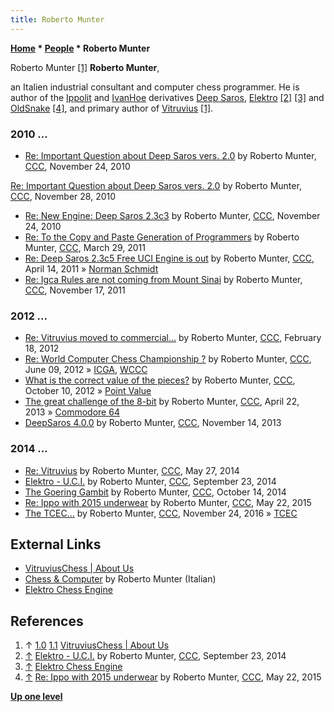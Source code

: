 ```yaml
---
title: Roberto Munter
---
```

**[Home](Home "Home") \* [People](People "People") \* Roberto Munter**



 [](File:RobertoMunter.jpg) Roberto Munter [[1]](#cite-note-about-1) 
**Roberto Munter**,  

an Italien industrial consultant and computer chess programmer. He is author of the [Ippolit](Ippolit "Ippolit") and [IvanHoe](IvanHoe "IvanHoe") derivatives [Deep Saros](Deep_Saros "Deep Saros"), [Elektro](Elektro "Elektro")
<a id="cite-note-2" href="#cite-ref-2">[2]</a> <a id="cite-note-3" href="#cite-ref-3">[3]</a> and [OldSnake](index.php?title=OldSnake&action=edit&redlink=1 "OldSnake (page does not exist)")
<a id="cite-note-4" href="#cite-ref-4">[4]</a>,
and primary author of [Vitruvius](Vitruvius "Vitruvius") [[1]](#cite-note-about-1). 



### 2010 ...


* [Re: Important Question about Deep Saros vers. 2.0](http://www.talkchess.com/forum3/viewtopic.php?f=2&t=36800&start=11) by Roberto Munter, [CCC](CCC "CCC"), November 24, 2010


 [Re: Important Question about Deep Saros vers. 2.0](http://www.talkchess.com/forum3/viewtopic.php?f=2&t=36800&start=21) by Roberto Munter, [CCC](CCC "CCC"), November 28, 2010
* [Re: New Engine: Deep Saros 2.3c3](http://www.talkchess.com/forum3/viewtopic.php?f=2&t=36804&start=14) by Roberto Munter, [CCC](CCC "CCC"), November 24, 2010
* [Re: To the Copy and Paste Generation of Programmers](http://www.talkchess.com/forum3/viewtopic.php?f=2&t=38550&start=2) by Roberto Munter, [CCC](CCC "CCC"), March 29, 2011
* [Re: Deep Saros 2.3c5 Free UCI Engine is out](http://www.talkchess.com/forum3/viewtopic.php?f=2&t=36954&start=48) by Roberto Munter, [CCC](CCC "CCC"), April 14, 2011 » [Norman Schmidt](Norman_Schmidt "Norman Schmidt")
* [Re: Igca Rules are not coming from Mount Sinai](http://www.talkchess.com/forum3/viewtopic.php?f=2&t=41098&start=40) by Roberto Munter, [CCC](CCC "CCC"), November 17, 2011


### 2012 ...


* [Re: Vitruvius moved to commercial...](http://www.talkchess.com/forum3/viewtopic.php?f=2&t=42497&start=37) by Roberto Munter, [CCC](CCC "CCC"), February 18, 2012
* [Re: World Computer Chess Championship ?](http://www.talkchess.com/forum3/viewtopic.php?t=44000&start=8) by Roberto Munter, [CCC](CCC "CCC"), June 09, 2012 » [ICGA](ICGA "ICGA"), [WCCC](World_Computer_Chess_Championship "World Computer Chess Championship")
* [What is the correct value of the pieces?](http://www.talkchess.com/forum3/viewtopic.php?f=7&t=45512) by Roberto Munter, [CCC](CCC "CCC"), October 10, 2012 » [Point Value](Point_Value "Point Value")
* [The great challenge of the 8-bit](http://www.talkchess.com/forum3/viewtopic.php?f=6&t=47839) by Roberto Munter, [CCC](CCC "CCC"), April 22, 2013 » [Commodore 64](Commodore_64 "Commodore 64")
* [DeepSaros 4.0.0](http://www.talkchess.com/forum3/viewtopic.php?f=2&t=50067) by Roberto Munter, [CCC](CCC "CCC"), November 14, 2013


### 2014 ...


* [Re: Vitruvius](http://www.talkchess.com/forum3/viewtopic.php?f=2&t=52448&start=6) by Roberto Munter, [CCC](CCC "CCC"), May 27, 2014
* [Elektro - U.C.I.](http://www.talkchess.com/forum3/viewtopic.php?f=2&t=53799) by Roberto Munter, [CCC](CCC "CCC"), September 23, 2014
* [The Goering Gambit](http://www.talkchess.com/forum3/viewtopic.php?f=2&t=54050) by Roberto Munter, [CCC](CCC "CCC"), October 14, 2014
* [Re: Ippo with 2015 underwear](http://www.talkchess.com/forum3/viewtopic.php?f=2&t=56445&start=6) by Roberto Munter, [CCC](CCC "CCC"), May 22, 2015
* [The TCEC...](http://www.talkchess.com/forum3/viewtopic.php?f=6&t=62249) by Roberto Munter, [CCC](CCC "CCC"), November 24, 2016 » [TCEC](TCEC "TCEC")


## External Links


* [VitruviusChess | About Us](https://www.vitruviuschess.com/About-Us.html)
* [Chess & Computer](https://digilander.libero.it/taioscacchi/software.html) by Roberto Munter (Italian)
* [Elektro Chess Engine](http://elektrochessengine.blogspot.it/)


## References


1. ↑ [1.0](#cite-ref-about-1-0) [1.1](#cite-ref-about-1-1) [VitruviusChess | About Us](https://www.vitruviuschess.com/About-Us.html)
2. <a id="cite-ref-2" href="#cite-note-2">↑</a> [Elektro - U.C.I.](http://www.talkchess.com/forum3/viewtopic.php?f=2&t=53799) by Roberto Munter, [CCC](CCC "CCC"), September 23, 2014
3. <a id="cite-ref-3" href="#cite-note-3">↑</a> [Elektro Chess Engine](http://elektrochessengine.blogspot.com/)
4. <a id="cite-ref-4" href="#cite-note-4">↑</a> [Re: Ippo with 2015 underwear](http://www.talkchess.com/forum3/viewtopic.php?f=2&t=56445&start=6) by Roberto Munter, [CCC](CCC "CCC"), May 22, 2015

**[Up one level](People "People")**







 
